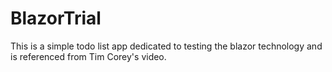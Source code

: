 # BlazorTrial

This is a simple todo list app dedicated to testing the blazor technology and is referenced from Tim Corey's video.

